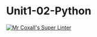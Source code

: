 # Unit1-02-Python
[![Mr Coxall's Super Linter](https://github.com/ICS3U-Programming-JessahT/Unit1-02-Python/workflows/Mr%20Coxall's%20Super%20Linter/badge.svg)](https://github.com//ICS3U-Programming-JessahT/Unit1-02-Python/actions/)

